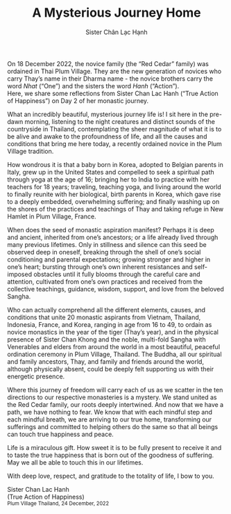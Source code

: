 ﻿---
title: A Mysterious Journey Home
author: Sister Chân Lạc Hạnh
---
<!-- Trăng ?? -->

<p class="editors-preface">On 18 December 2022, the novice family (the “Red Cedar” family) was ordained in Thai Plum Village. They are the new generation of novices who carry Thay’s name in their Dharma name - the novice brothers carry the word <i>Nhat</i> (“One”) and the sisters the word <i>Hanh</i> (“Action”).<br/>
Here, we share some reflections from Sister Chan Lac Hanh (“True Action of Happiness”) on Day 2 of her monastic journey.</p>

What an incredibly beautiful, mysterious journey life is! I sit here in the pre-dawn morning, listening to the night creatures and distinct sounds of the countryside in Thailand, contemplating the sheer magnitude of what it is to be alive and awake to the profoundness of life, and all the causes and conditions that bring me here today, a recently ordained novice in the Plum Village tradition. 

How wondrous it is that a baby born in Korea, adopted to Belgian parents in Italy, grew up in the United States and compelled to seek a spiritual path through yoga at the age of 16; bringing her to India to practice with her teachers for 18 years; traveling, teaching yoga, and living around the world to finally reunite with her biological, birth parents in Korea, which gave rise to a deeply embedded, overwhelming suffering; and finally washing up on the shores of the practices and teachings of Thay and taking refuge in New Hamlet in Plum Village, France. 

When does the seed of monastic aspiration manifest? Perhaps it is deep and ancient, inherited from one’s ancestors; or a life already lived through many previous lifetimes. Only in stillness and silence can this seed be observed deep in oneself, breaking through the shell of one’s social conditioning and parental expectations; growing stronger and higher in one’s heart; bursting through one’s own inherent resistances and self-imposed obstacles until it fully blooms through the careful care and attention, cultivated from one’s own practices and received from the collective teachings, guidance, wisdom, support, and love from the beloved Sangha. 

Who can actually comprehend all the different elements, causes, and conditions that unite 20 monastic aspirants from Vietnam, Thailand, Indonesia, France, and Korea, ranging in age from 16 to 49, to ordain as novice monastics in the year of the tiger (Thay’s year), and in the physical presence of Sister Chan Khong and the noble, multi-fold Sangha with Venerables and elders from around the world in a most beautiful, peaceful ordination ceremony in Plum Village, Thailand. The Buddha, all our spiritual and family ancestors, Thay, and family and friends around the world, although physically absent, could be deeply felt supporting us with their energetic presence. 

Where this journey of freedom will carry each of us as we scatter in the ten directions to our respective monasteries is a mystery. We stand united as the Red Cedar family, our roots deeply intertwined. And now that we have a path, we have nothing to fear. We know that with each mindful step and each mindful breath, we are arriving to our true home, transforming our sufferings and committed to helping others do the same so that all beings can touch true happiness and peace. 

Life is a miraculous gift. How sweet it is to be fully present to receive it and to taste the true happiness that is born out of the goodness of suffering. May we all be able to touch this in our lifetimes. 

With deep love, respect, and gratitude to the totality of life, I bow to you.

<p class="signoff"><span class="signoff-lvl-1">Sister Chan Lac Hanh</span><br/>
<span class="signoff-lvl-2">(True Action of Happiness)<br/>
<small>Plum Village Thailand, 24 December, 2022</small></span>
</p>